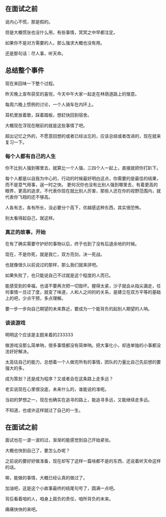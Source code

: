 ## 在面试之前

说内心不慌，那是假的。

但是大概慌张也没什么用，有些事情，冥冥之中早都注定。

如果你不是对方需要的人，那么强求大概也没有用。

还是那句话：尽人事，听天命。

## 总结整个事件

现在来回味一下整个过程。

昨天晚上宣布获奖的喜悦，今天中午大家一起走在林荫道路上的惬意。

每周六晚上惯例的讨论，一个人骑车在内环上。

耳机里放着歌，踩着踏板，想赶快回到宿舍。

大概现在浮现在眼前的就是这些事情了吧。

超出记忆之外的，不愿意回想的或者已经淡忘的，应该总结或者改进的，现在就来复习一下。

### 每个人都有自己的人生

你不比别人强到哪里去，就算比一个人强，三四个人一起上，直接就把你打趴下。

每个人都是以自我为中心的，行动的时候最好明白这点，你需要的是最佳的结果，而不是意气用事，逞一时之快。
更何况你也没有比别人强到哪里去，有着更高的眼界，更高的追求，不代表你现在就比别人厉害，那些人还在你的视野范围内，就代表你飞翔的还不够高。

人各有志，各有所长，没必要分个高下，优越感这种东西，其实很恐怖。

别太看得起自己，就这样。

### 真正的故事，开始

在有了确实需要守护好的事物以后，终于也到了没有后退余地的时候。

现在，不是你死，就是我亡，双方亮剑，决一死战。

也就像很久以前说过的那样，那么我们就来拼吧。

如果失败了，也只能说自己不过就是这个程度的人而已。

能感受到的幸福，也请不要再次把一切毁坏。握得太紧，沙子就会从指尖漏走，任何事情一旦过了度，就变了味道，人和人之间的的关系，是建立在双方平等的基础上的吧，少点干预，多点理解。

要一步一步向自己期望的未来靠近，要成为一个能背负的起别人期望的人呐。

### 谈谈游戏

明明这个应该是主题来着的233333

做游戏没那么简单呐，很多事情都没有简单呐。把大事化小，却连单独的小事都没法好好解决。

太高估自己的能力，总想着一个人做完所有的事情，团队的力量比自己先前想的要强大的多。

成为策划？还是成为程序？又或者会在这条路上走多远？

老实说现在心里很没底，未来什么的，谁能说的准呢。

当初的梦想之一，现在也确实在追寻的路上，能追寻多远，又能继续走多远。

不知道，也或许这样就过了自己的一生。

## 在面试之前

面试也在一波一波的过，渐渐的能感觉到自己开始紧张。

大概也快到自己了，要怎么办呢？

之前说的要好好做准备，现在却写了这样一篇啥都不是的东西，还说着听天命这样的话。

嘛，能做的事情，大概已经认真的做过了。

加油吧，这是这个小故事最终的结尾句号了，圆满一点吧。

背后看着咱的人，咱身上肩负的责任，咱所背负的未来。

痛痛快快的来吧。